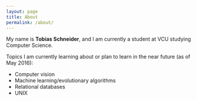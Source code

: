 ```yaml
---
layout: page
title: About
permalink: /about/
---
```


My name is **Tobias Schneider**, and I am currently a student at VCU studying Computer Science.

Topics I am currently learning about or plan to learn in the near future (as of May 2016):
* Computer vision
* Machine learning/evolutionary algorithms
* Relational databases
* UNIX
